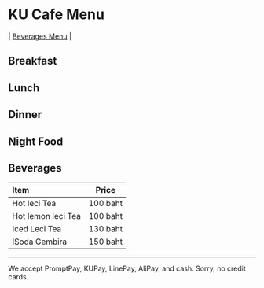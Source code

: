 # KU Cafe Menu
| [Beverages Menu](#beverages) |

## Breakfast


## Lunch 


## Dinner


## Night Food


## Beverages
| Item      |   Price   |
|:----------|-----------|
| Hot leci Tea |   100 baht |
| Hot lemon leci Tea |   100 baht |
| Iced Leci Tea |   130 baht |
| ISoda Gembira |   150 baht |




---

We accept PromptPay, KUPay, LinePay, AliPay, and cash. Sorry, no credit cards.
